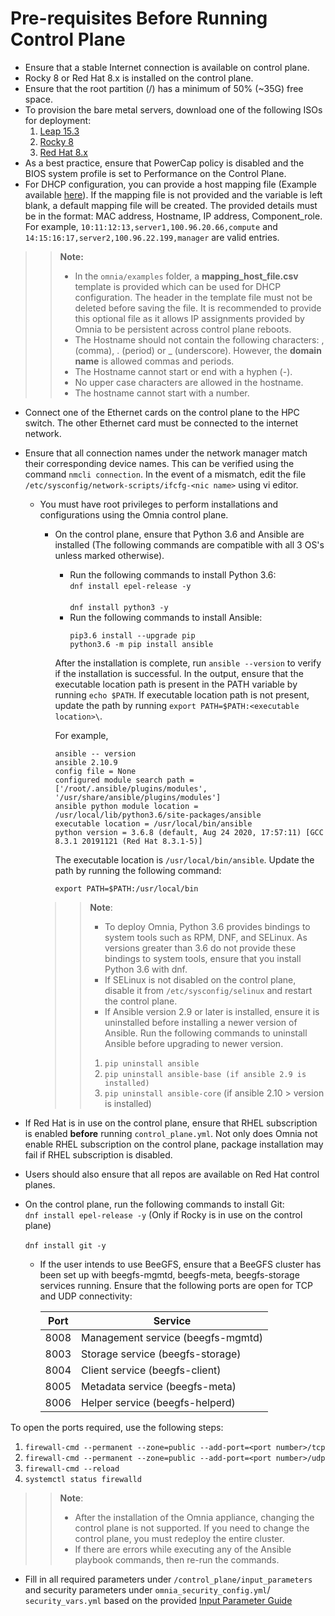 # Pre-requisites Before Running Control Plane
* Ensure that a stable Internet connection is available on control plane.
* Rocky 8 or Red Hat 8.x is installed on the control plane.
* Ensure that the root partition (/) has a minimum of 50% (~35G) free space. 
* To provision the bare metal servers, download one of the following ISOs for deployment:
    1. [Leap 15.3](https://get.opensuse.org/leap/)
    2. [Rocky 8](https://rockylinux.org/)
    3. [Red Hat 8.x](https://www.redhat.com/en/enterprise-linux-8)
* As a best practice, ensure that PowerCap policy is disabled and the BIOS system profile is set to Performance on the Control Plane.
* For DHCP configuration, you can provide a host mapping file (Example available [here](../../examples/host_mapping_file_os_provisioning.csv)). If the mapping file is not provided and the variable is left blank, a default mapping file will be created. The provided details must be in the format: MAC address, Hostname, IP address, Component_role. For example, `10:11:12:13,server1,100.96.20.66,compute` and  `14:15:16:17,server2,100.96.22.199,manager` are valid entries.  
>> __Note:__  
>>  * In the `omnia/examples` folder, a **mapping_host_file.csv** template is provided which can be used for DHCP configuration. The header in the template file must not be deleted before saving the file. It is recommended to provide this optional file as it allows IP assignments provided by Omnia to be persistent across control plane reboots.  
>>	* The Hostname should not contain the following characters: , (comma), \. (period) or _ (underscore). However, the **domain name** is allowed commas and periods. 
>>	* The Hostname cannot start or end with a hyphen (-).
>>	* No upper case characters are allowed in the hostname.
>>	* The hostname cannot start with a number.
* Connect one of the Ethernet cards on the control plane to the HPC switch. The other Ethernet card must be connected to the internet network. 
* Ensure that all connection names under the network manager match their corresponding device names. This can be verified using the command `nmcli connection`. In the event of a mismatch, edit the file `/etc/sysconfig/network-scripts/ifcfg-<nic name>` using vi editor. 
  * You must have root privileges to perform installations and configurations using the Omnia control plane.
    * On the control plane, ensure that Python 3.6 and Ansible are installed (The following commands are compatible with all 3 OS's unless marked otherwise).  
        * Run the following commands to install Python 3.6:  
          `dnf install epel-release -y` <br><br> `dnf install python3 -y`
        * Run the following commands to install Ansible:
           ```
           pip3.6 install --upgrade pip
           python3.6 -m pip install ansible
           ```
        After the installation is complete, run `ansible --version` to verify if the installation is successful. In the output, ensure that the executable location path is present in the PATH variable by running `echo $PATH`.
        If executable location path is not present, update the path by running `export PATH=$PATH:<executable location>\`.  
	
        For example,  
        ```
        ansible -- version
        ansible 2.10.9
        config file = None
        configured module search path = ['/root/.ansible/plugins/modules', '/usr/share/ansible/plugins/modules']
        ansible python module location = /usr/local/lib/python3.6/site-packages/ansible
        executable location = /usr/local/bin/ansible
        python version = 3.6.8 (default, Aug 24 2020, 17:57:11) [GCC 8.3.1 20191121 (Red Hat 8.3.1-5)]
        ```
        The executable location is `/usr/local/bin/ansible`. Update the path by running the following command:
        ```
        export PATH=$PATH:/usr/local/bin
        ```  
	
    >>__Note__:
     >> * To deploy Omnia, Python 3.6 provides bindings to system tools such as RPM, DNF, and SELinux. As versions greater than 3.6 do not provide these bindings to system tools, ensure that you install Python 3.6 with dnf.  
     >> * If SELinux is not disabled on the control plane, disable it from `/etc/sysconfig/selinux` and restart the control plane.
     >> * If Ansible version 2.9 or later is installed, ensure it is uninstalled before installing a newer version of Ansible. Run the following commands to uninstall Ansible before upgrading to newer version.
    >> 1. `pip uninstall ansible`
    >> 2. `pip uninstall ansible-base (if ansible 2.9 is installed)`
    >> 3. `pip uninstall ansible-core` (if ansible 2.10 > version is installed)

* If Red Hat is in use on the control plane, ensure that RHEL subscription is enabled **before** running `control_plane.yml`. Not only does Omnia not enable RHEL subscription on the control plane, package installation may fail if RHEL subscription is disabled.
* Users should also ensure that all repos are available on Red Hat control planes.
* On the control plane, run the following commands to install Git: <br>
  `dnf install epel-release -y` (Only if Rocky is in use on the control plane) <br><br> `dnf install git -y`
  * If the user intends to use BeeGFS, ensure that a BeeGFS cluster has been set up with beegfs-mgmtd, beegfs-meta, beegfs-storage services running.
   Ensure that the following ports are open for TCP and UDP connectivity:
  
    | Port | Service                           |
    |------|-----------------------------------|
    | 8008 | Management service (beegfs-mgmtd) |
    | 8003 | Storage service (beegfs-storage)  |
    | 8004 | Client service (beegfs-client)    |
    | 8005 | Metadata service (beegfs-meta)    |
    | 8006 | Helper service (beegfs-helperd)   |

To open the ports required, use the following steps:
1. `firewall-cmd --permanent --zone=public --add-port=<port number>/tcp`
2. `firewall-cmd --permanent --zone=public --add-port=<port number>/udp`
3. `firewall-cmd --reload`
4. `systemctl status firewalld`

>> **Note**:
>> * After the installation of the Omnia appliance, changing the control plane is not supported. If you need to change the control plane, you must redeploy the entire cluster.
>> * If there are errors while executing any of the Ansible playbook commands, then re-run the commands.  

* Fill in all required parameters under `/control_plane/input_parameters` and security parameters under `omnia_security_config.yml`/ `security_vars.yml` based on the provided [Input Parameter Guide](../Input_Parameter_Guide)

